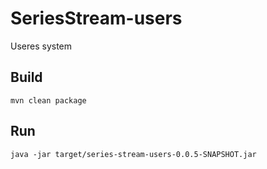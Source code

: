 # SeriesStream-users
Useres system
## Build
```
mvn clean package
```
## Run
```
java -jar target/series-stream-users-0.0.5-SNAPSHOT.jar
```